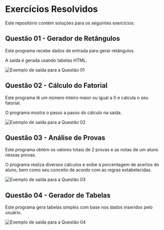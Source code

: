 # Exercícios Resolvidos

Este repositório contém soluções para os seguintes exercícios:

## Questão 01 - Gerador de Retângulos

Este programa recebe dados de entrada para gerar retângulos.

A saída é gerada usando tabelas HTML.

![Exemplo de saída para a Questão 01](https://picsum.photos/1080/768)

## Questão 02 - Cálculo do Fatorial

Este programa lê um número inteiro maior ou igual a 0 e calcula o seu fatorial.

O programa mostra o passo a passo do cálculo na saída.

![Exemplo de saída para a Questão 02](https://picsum.photos/1080/768)

## Questão 03 - Análise de Provas

Este programa obtém os valores totais de 2 provas e as notas de um aluno nessas provas.

O programa realiza diversos cálculos e exibe a porcentagem de acertos do aluno, bem como seu conceito de acordo com as regras estabelecidas.

![Exemplo de saída para a Questão 03](https://picsum.photos/1080/768)

## Questão 04 - Gerador de Tabelas

Este programa gera tabelas simples com base nos dados inseridos pelo usuário.

![Exemplo de saída para a Questão 04](https://picsum.photos/1080/768)


